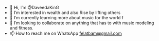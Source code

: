 - 👋 Hi, I’m @DaveedaKinG
- 👀 I’m interested in wealth and also Rise by lifting others 
- 🌱 I’m currently learning more about music for the world f
- 💞️ I’m looking to collaborate on anything that has to with music modeling and fitness.
- 📫 How to reach me on WhatsApp felatbam@gmail.com 

<!---
DaveedaKinG/DaveedaKinG is a ✨ special ✨ repository because its `README.md` (this file) appears on your GitHub profile.
You can click the Preview link to take a look at your changes.
--->
